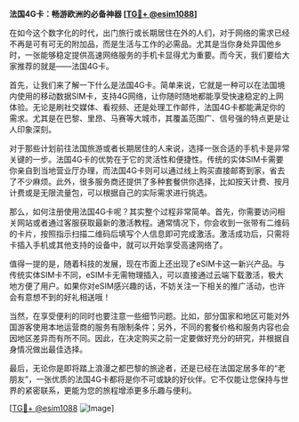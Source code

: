 **法国4G卡：畅游欧洲的必备神器 [[TG💪+ @esim1088](https://t.me/s/esim1088)]**

在如今这个数字化的时代，出门旅行或长期居住在外的人们，对于网络的需求已经不再是可有可无的附加品，而是生活与工作的必需品。尤其是当你身处异国他乡时，一张能够稳定提供高速网络服务的手机卡显得尤为重要。而今天，我们要给大家推荐的就是——法国4G卡。

首先，让我们来了解一下什么是法国4G卡。简单来说，它就是一种可以在法国境内使用的移动数据SIM卡，支持4G网络，让你随时随地都能享受快速稳定的上网体验。无论是刷社交媒体、看视频、还是处理工作邮件，法国4G卡都能满足你的需求。尤其是在巴黎、里昂、马赛等大城市，其覆盖范围广、信号强的特点更是让人印象深刻。

对于那些计划前往法国旅游或者长期居住的人来说，选择一张合适的手机卡是非常关键的一步。法国4G卡的优势在于它的灵活性和便捷性。传统的实体SIM卡需要你亲自到当地营业厅办理，而法国4G卡则可以通过线上购买直接邮寄到家，省去了不少麻烦。此外，很多服务商还提供了多种套餐供你选择，比如按天计费、按月计费或是无限流量包，可以根据自己的实际需求进行挑选。

那么，如何注册使用法国4G卡呢？其实整个过程非常简单。首先，你需要访问相关网站或者通过客服获取最新的激活教程。通常情况下，你会收到一张带有二维码的卡片，按照指示扫描二维码后填写个人信息即可完成激活。激活成功后，只需将卡插入手机或其他支持的设备中，就可以开始享受高速网络了。

值得一提的是，随着科技的发展，现在市面上还出现了eSIM卡这一新兴产品。与传统实体SIM卡不同，eSIM卡无需物理插入，可以直接通过云端下载激活，极大地方便了用户。如果你对eSIM感兴趣的话，不妨关注一下相关的推广活动，也许会有意想不到的好礼相送哦！

当然，在享受便利的同时也要注意一些细节问题。比如，部分国家和地区可能对外国游客使用本地运营商的服务有限制条件；另外，不同的套餐价格和服务内容也会因地区差异而有所不同。因此，在决定购买之前一定要做好充分的研究，并根据自身情况做出最佳选择。

最后，无论你是即将踏上浪漫之都巴黎的旅途者，还是已经在法国定居多年的“老朋友”，一张优质的法国4G卡都将是你不可或缺的好伙伴。它不仅能让您保持与世界的紧密联系，更能为您的旅程增添更多乐趣与便利。

[[TG💪+ @esim1088](https://t.me/s/esim1088) ![Image](https://i.postimg.cc/4NQfJmqS/Snipaste-2025-05-13-00-14-12.png)]